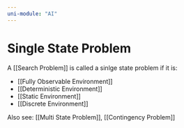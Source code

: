 ```yaml
---
uni-module: "AI"
---
```


# Single State Problem

A [[Search Problem]] is called a sinlge state problem if it is:

- [[Fully Observable Environment]]
- [[Deterministic Environment]]
- [[Static Environment]]
- [[Discrete Environment]]

Also see: [[Multi State Problem]], [[Contingency Problem]]
